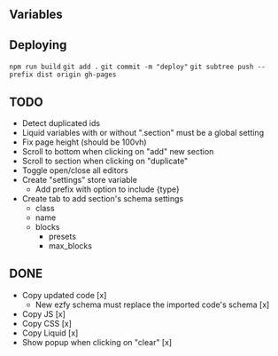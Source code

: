 ## Variables

## Deploying

`npm run build`
`git add .`
`git commit -m "deploy"`
`git subtree push --prefix dist origin gh-pages`

## TODO

- Detect duplicated ids
- Liquid variables with or without ".section" must be a global setting
- Fix page height (should be 100vh)
- Scroll to bottom when clicking on "add" new section
- Scroll to section when clicking on "duplicate"
- Toggle open/close all editors
- Create "settings" store variable
  - Add prefix with option to include {type}
- Create tab to add section's schema settings
  - class
  - name
  - blocks
    - presets
    - max_blocks

## DONE

- Copy updated code [x]
  - New ezfy schema must replace the imported code's schema [x]
- Copy JS [x]
- Copy CSS [x]
- Copy Liquid [x]
- Show popup when clicking on "clear" [x]
